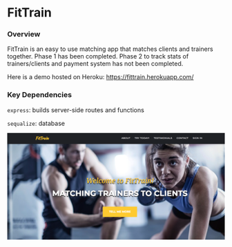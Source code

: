 # FitTrain 

### Overview
FitTrain is an easy to use matching app that matches clients and trainers together. Phase 1 has been completed. Phase 2 to track stats of trainers/clients and payment system has not been completed.

Here is a demo hosted on Heroku: https://fittrain.herokuapp.com/

### Key Dependencies
`express`: builds server-side routes and functions

`sequalize`: database 


![FitToScrape](/public/assets/img/fitrain2.png?raw=true)
